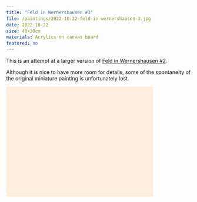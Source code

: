 ```yaml
---
title: "Feld in Wernershausen #3"
file: /paintings/2022-10-22-feld-in-wernershausen-3.jpg
date: 2022-10-22
size: 40×30cm
materials: Acrylics on canvas board
featured: no
---
```


This is an attempt at a larger version of [Feld in Wernershausen #2](/paintings/2022-08-16-feld-in-wernershausen-2/).

Although it is nice to have more room for details, some of the spontaneity of the original miniature painting is unfortunately lost.

![Painting process animation](/paintings/2022-10-22-feld-in-wernershausen-3-animation.gif)